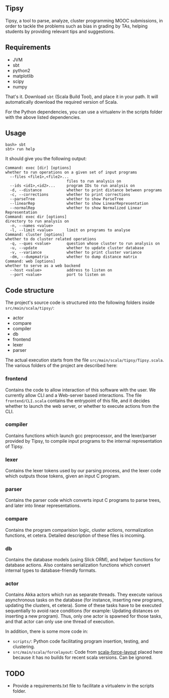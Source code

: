 Tipsy
-----

Tipsy, a tool to parse, analyze, cluster programming MOOC submissions,  in order to tackle the problems such as bias in grading by TAs, helping students by providing relevant tips and suggestions.

## Requirements
* JVM
* sbt
* python2
* matplotlib
* scipy
* numpy

That's it. Download `sbt` (Scala Build Tool), and place it in your path. It will automatically download the required version of Scala.

For the Python dependencies, you can use a virtualenv in the scripts folder with the above listed dependencies.

## Usage
```
bash> sbt
sbt> run help
```

It should give you the following output:

```
Command: exec [dir] [options]
whether to run operations on a given set of input programs
  --files <file1>,<file2>...
                           files to run analysis on
  --ids <id1>,<id2>...     program IDs to run analysis on
  -d, --distance           whether to print distance between programs
  -c, --corrections        whether to print corrections
  --parseTree              whether to show ParseTree
  --linearRep              whether to show LinearRepresentation
  --normalRep              whether to show Normalized Linear Representation
Command: exec dir [options]
directory to run analysis on
  -n, --names <value>
  -l, --limit <value>      limit on programs to analyse
Command: cluster [options]
whether to do cluster related operations
  -q, --ques <value>       question whose cluster to run analysis on
  -u, --update             whether to update cluster database
  -v, --variance           whether to print cluster variance
  -dm, --dumpmatrix        whether to dump distance matrix
Command: web [options]
whether to serve as a web backend
  --host <value>           address to listen on
  --port <value>           port to listen on
```

## Code structure

The project's source code is structured into the following folders inside `src/main/scala/tipsy/`:
* actor
* compare
* compiler
* db
* frontend
* lexer
* parser

The actual execution starts from the file `src/main/scala/tipsy/Tipsy.scala`. The various folders of the project are described here:

### frontend
Contains the code to allow interaction of this software with the user. We currently allow CLI and a Web-server based interactions. The file `frontend/CLI.scala` contains the entrypoint of this file, and it decides whether to launch the web server, or whether to execute actions from the CLI.

### compiler
Contains functions which launch gcc preprocessor, and the lexer/parser provided by Tipsy, to compile input programs to the internal representation of Tipsy.

### lexer
Contains the lexer tokens used by our parsing process, and the lexer code which outputs those tokens, given an input C program.

### parser
Contains the parser code which converts input C programs to parse trees, and later into linear representations.

### compare
Contains the program comparision logic, cluster actions, normalization functions, et cetera. Detailed description of these files is incoming.

### db
Contains the database models (using Slick ORM), and helper functions for database actions. Also contains serialization functions which convert internal types to database-friendly formats.

### actor
Contains Akka actors which run as separate threads. They execute various asynchronous tasks on the database (for instance, inserting new programs, updating the clusters, et cetera). Some of these tasks have to be executed sequentially to avoid race conditions (for example: Updating distances on inserting a new program). Thus, only one actor is spawned for those tasks, and that actor can only use one thread of execution.



In addition, there is some more code in:
* `scripts/`: Python code facilitating program insertion, testing, and clustering.
* `src/main/scala/forcelayout`: Code from [scala-force-layout](https://github.com/rsimon/scala-force-layout) placed here because it has no builds for recent scala versions. Can be ignored.


## TODO
* Provide a requirements.txt file to facilitate a virtualenv in the scripts folder.
